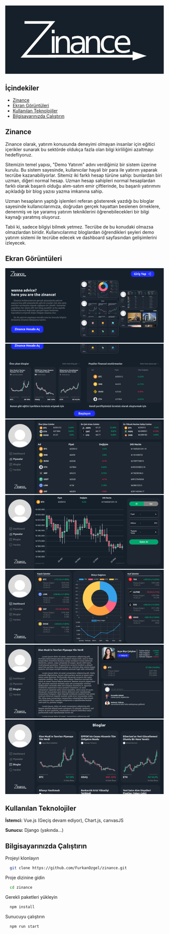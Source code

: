 ![Logo](https://github.com/FurkanOzgel/zinance/blob/main/images/zinance_logo.jpeg?raw=true)


## İçindekiler

- [Zinance](#zinance)
- [Ekran Görüntüleri](#ekran-görüntüleri)
- [Kullanılan Teknolojiler](#kullanılan-teknolojiler)
- [Bilgisayarınızda Çalıştırın](#bilgisayarınızda-çalıştırın)

## Zinance

Zinance olarak, yatırım konusunda deneyimi olmayan insanlar için eğitici içerikler sunarak bu sektörde oldukça fazla olan bilgi kirliliğini azaltmayı hedefliyoruz. 

Sitemizin temel yapısı, "Demo Yatırım" adını verdiğimiz bir sistem üzerine kurulu. Bu sistem sayesinde, kullanıcılar hayali bir para ile yatırım yaparak tecrübe kazanabiliyorlar. Sitemiz iki farklı hesap türüne sahip: bunlardan biri uzman, diğeri normal hesap. Uzman hesap sahipleri normal hesaplardan farklı olarak başarılı olduğu alım-satım emir çiftlerinde, bu başarılı yatırımını açıkladığı bir blog yazısı yazma imkanına sahip.

Uzman hesapların yaptığı işlemleri referan göstererek yazdığı bu bloglar sayesinde kullanıcılarımıza, doğrudan gerçek hayattan beslenen örneklere, denenmiş ve işe yaramış yatırım tekniklerini öğrenebilecekleri bir bilgi kaynağı yaratmış oluyoruz.

Tabii ki, sadece bilgiyi bilmek yetmez. Tecrübe de bu konudaki olmazsa olmazlardan biridir. Kullanıcılarımız bloglardan öğrendikleri şeyleri demo yatırım sistemi ile tecrübe edecek ve dashboard sayfasından gelişimlerini izleyecek.

## Ekran Görüntüleri

<img src="https://github.com/FurkanOzgel/zinance/blob/main/screenshots/1.png?raw=true" alt="Uygulama Ekran Görüntüsü 1">

<img src="https://github.com/FurkanOzgel/zinance/blob/main/screenshots/2.png?raw=true" alt="Uygulama Ekran Görüntüsü 2">

<img src="https://github.com/FurkanOzgel/zinance/blob/main/screenshots/3.png?raw=true" alt="Uygulama Ekran Görüntüsü 3">

<img src="https://github.com/FurkanOzgel/zinance/blob/main/screenshots/4.png?raw=true" alt="Uygulama Ekran Görüntüsü 4">

<img src="https://github.com/FurkanOzgel/zinance/blob/main/screenshots/5.png?raw=true" alt="Uygulama Ekran Görüntüsü 5">

<img src="https://github.com/FurkanOzgel/zinance/blob/main/screenshots/6.png?raw=true" alt="Uygulama Ekran Görüntüsü 6">

<img src="https://github.com/FurkanOzgel/zinance/blob/main/screenshots/7.png?raw=true" alt="Uygulama Ekran Görüntüsü 7">


## Kullanılan Teknolojiler

**İstemci:** Vue.js (Geçiş devam ediyor), Chart.js, canvasJS

**Sunucu:** Django (yakında...)

## Bilgisayarınızda Çalıştırın

Projeyi klonlayın

```bash
  git clone https://github.com/FurkanOzgel/zinance.git
```

Proje dizinine gidin

```bash
  cd zinance
```

Gerekli paketleri yükleyin

```bash
  npm install
```

Sunucuyu çalıştırın

```bash
  npm run start
```

